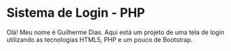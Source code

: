 # Sistema de Login - PHP

Olá! Meu nome é Guilherme Dias.
Aqui está um projeto de uma tela de login utilizando
as tecnologias HTML5, PHP e um pouco de Bootstrap. 

